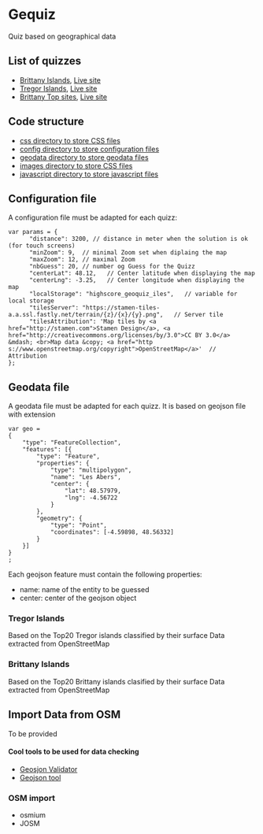 # Gequiz
Quiz based on geographical data

## List of quizzes
* [Brittany Islands](iles.html), [Live site](https://geoquiz.fr/iles.html)
* [Tregor Islands](it.html), [Live site](https://geoquiz.fr/it.html)
* [Brittany Top sites](bzh.html), [Live site](https://geoquiz.fr/bzh.html)

## Code structure
* [css directory to store CSS files](css)
* [config directory to store configuration files](config)
* [geodata directory to store geodata files](config)
* [images directory to store CSS files](images)
* [javascript directory to store javascript files](javascript)

## Configuration file
A configuration file must be adapted for each quizz:
```
var params = {
      "distance": 3200, // distance in meter when the solution is ok (for touch screens)
      "minZoom": 9,  // minimal Zoom set when diplaing the map
      "maxZoom": 12, // maximal Zoom 
      "nbGuess": 20, // number og Guess for the Quizz
      "centerLat": 48.12,   // Center latitude when displaying the map
      "centerLng": -3.25,   // Center longitude when displaying the map
      "localStorage": "highscore_geoquiz_iles",   // variable for local storage
      "tilesServer": "https://stamen-tiles-a.a.ssl.fastly.net/terrain/{z}/{x}/{y}.png",   // Server tile
      "tilesAttribution": 'Map tiles by <a href="http://stamen.com">Stamen Design</a>, <a href="http://creativecommons.org/licenses/by/3.0">CC BY 3.0</a> &mdash; <br>Map data &copy; <a href="http
s://www.openstreetmap.org/copyright">OpenStreetMap</a>'  // Attribution
};

```
## Geodata file
A geodata file must be adapted for each quizz.
It is based on geojson file with extension
```
var geo =
{
	"type": "FeatureCollection",
	"features": [{
		"type": "Feature",
		"properties": {
			"type": "multipolygon",
			"name": "Les Abers",
			"center": {
				"lat": 48.57979,
				"lng": -4.56722
			}
		},
		"geometry": {
			"type": "Point",
			"coordinates": [-4.59898, 48.56332]
		}
	}]
}
;
```
Each geojson feature must contain the following properties:
* name: name of the entity to be guessed
* center: center of the geojson object

### Tregor Islands
Based on the Top20 Tregor islands classified by their surface
Data extracted from OpenStreetMap

### Brittany Islands
Based on the Top20 Brittany islands clasified by their surface
Data extracted from OpenStreetMap


## Import Data from OSM
To be provided

#### Cool tools to be used for data checking
* [Geosjon Validator](http://geojsonlint.com/)
* [Geojson tool](http://geojson.io/)

### OSM import
* osmium
* JOSM
